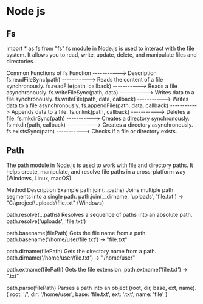 # Node js

## Fs

import \* as fs from "fs"
fs module in Node.js is used to interact with the file system. It allows you to read, write, update, delete, and manipulate files and directories.

Common Functions of fs
Function -----------> Description
fs.readFileSync(path) -----------> Reads the content of a file synchronously.
fs.readFile(path, callback) -----------> Reads a file asynchronously.
fs.writeFileSync(path, data) -----------> Writes data to a file synchronously.
fs.writeFile(path, data, callback) -----------> Writes data to a file asynchronously.
fs.appendFile(path, data, callback) -----------> Appends data to a file.
fs.unlink(path, callback) -----------> Deletes a file.
fs.mkdirSync(path) -----------> Creates a directory synchronously.
fs.mkdir(path, callback) -----------> Creates a directory asynchronously.
fs.existsSync(path) -----------> Checks if a file or directory exists.

## Path

The path module in Node.js is used to work with file and directory paths. It helps create, manipulate, and resolve file paths in a cross-platform way (Windows, Linux, macOS).

Method Description Example
path.join(...paths)
Joins multiple path segments into a single path.
path.join(\_\_dirname, 'uploads', 'file.txt') → "C:\project\uploads\file.txt" (Windows)

path.resolve(...paths)
Resolves a sequence of paths into an absolute path.
path.resolve('uploads', 'file.txt')

path.basename(filePath)
Gets the file name from a path.
path.basename('/home/user/file.txt') → "file.txt"

path.dirname(filePath)
Gets the directory name from a path.
path.dirname('/home/user/file.txt') → "/home/user"

path.extname(filePath)
Gets the file extension.
path.extname('file.txt') → ".txt"

path.parse(filePath)
Parses a path into an object (root, dir, base, ext, name). { root: '/', dir: '/home/user', base: 'file.txt', ext: '.txt', name: 'file' }

